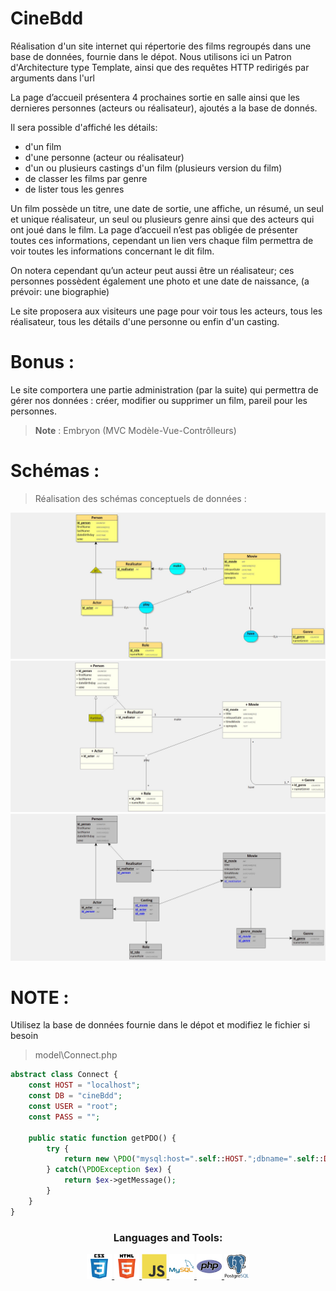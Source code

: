 <h1>CineBdd</h1>
Réalisation d'un site internet qui répertorie des films regroupés dans une base de données, fournie dans le dépot.
Nous utilisons ici un Patron d'Architecture type Template, ainsi que des requêtes HTTP redirigés par arguments dans l'url

La page d’accueil présentera 4 prochaines sortie en salle ainsi que les dernieres personnes (acteurs ou réalisateur),
ajoutés a la base de donnés.

Il sera possible d'affiché les détails:

- d'un film
- d'une personne (acteur ou réalisateur)
- d'un ou plusieurs castings d'un film (plusieurs version du film)
- de classer les films par genre
- de lister tous les genres

Un film possède un titre, une date de sortie, une affiche, un résumé, un seul et unique réalisateur, un seul ou plusieurs genre ainsi que des acteurs qui ont joué dans le film.
La page d’accueil n’est pas obligée de présenter toutes ces informations, cependant un lien vers chaque film permettra de voir toutes les informations concernant le dit film.

On notera cependant qu’un acteur peut aussi être un réalisateur; ces personnes possèdent également une photo et une date de naissance, (a prévoir: une biographie)

Le site proposera aux visiteurs une page pour voir tous les acteurs, tous les réalisateur, tous les détails d'une personne ou enfin d'un casting.

# Bonus :

Le site comportera une partie administration (par la suite) qui permettra de gérer nos données : créer, modifier ou supprimer un film, pareil pour les personnes.

> **Note** : Embryon (MVC Modèle-Vue-Contrôlleurs)

# Schémas :

> Réalisation des schémas conceptuels de données :
> 
![MCD](https://github.com/AnthonyM68/cineBdd/blob/main/MCD.jpg)
![UML](https://github.com/AnthonyM68/cineBdd/blob/main/UML.jpg)
![MLD](https://github.com/AnthonyM68/cineBdd/blob/main/MLD.jpg)

# NOTE :

Utilisez la base de données fournie dans le dépot et modifiez le fichier si besoin

> model\Connect.php

```php
abstract class Connect {
    const HOST = "localhost";
    const DB = "cineBdd";
    const USER = "root";
    const PASS = "";

    public static function getPDO() {
        try {
            return new \PDO("mysql:host=".self::HOST.";dbname=".self::DB.";charset=utf8", self::USER, self::PASS);
        } catch(\PDOException $ex) {
            return $ex->getMessage();
        }
    }
}
```
<h3 align="center">Languages and Tools:</h3>
<p align="center"> <a href="https://www.w3schools.com/css/" target="_blank" rel="noreferrer"> <img src="https://raw.githubusercontent.com/devicons/devicon/master/icons/css3/css3-original-wordmark.svg" alt="css3" width="40" height="40"/> </a> <a href="https://www.w3.org/html/" target="_blank" rel="noreferrer"> <img src="https://raw.githubusercontent.com/devicons/devicon/master/icons/html5/html5-original-wordmark.svg" alt="html5" width="40" height="40"/> </a> <a href="https://developer.mozilla.org/en-US/docs/Web/JavaScript" target="_blank" rel="noreferrer"> <img src="https://raw.githubusercontent.com/devicons/devicon/master/icons/javascript/javascript-original.svg" alt="javascript" width="40" height="40"/> </a> <a href="https://www.mysql.com/" target="_blank" rel="noreferrer"> <img src="https://raw.githubusercontent.com/devicons/devicon/master/icons/mysql/mysql-original-wordmark.svg" alt="mysql" width="40" height="40"/> </a><a href="https://www.php.net" target="_blank" rel="noreferrer"> <img src="https://raw.githubusercontent.com/devicons/devicon/master/icons/php/php-original.svg" alt="php" width="40" height="40"/> </a> <a href="https://www.postgresql.org" target="_blank" rel="noreferrer"> <img src="https://raw.githubusercontent.com/devicons/devicon/master/icons/postgresql/postgresql-original-wordmark.svg" alt="postgresql" width="40" height="40"/> </a> </p>
